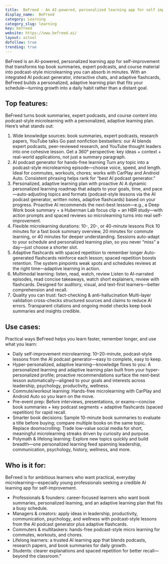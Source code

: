 ```yaml
---
title:  BeFreed - An AI-powered, personalized learning app for self improvement
display_name:  BeFreed
category: Learning
category_slug: learning
key: befreed
website: https://www.befreed.ai/
layout: aitool
dofollow: true
trending: true
---
```


BeFreed is an AI-powered, personalized learning app for self-improvement that transforms top book summaries, expert podcasts, and course material into podcast-style microlearning you can absorb in minutes. With an integrated AI podcast generator, interactive chats, and adaptive flashcards, BeFreed builds a personalized, adaptive learning plan that fits your schedule—turning growth into a daily habit rather than a distant goal.


## Top features:
BeFreed turns book summaries, expert podcasts, and course content into podcast-style microlearning with a personalized, adaptive learning plan. Here’s what stands out:
1. Wide knowledge sources: book summaries, expert podcasts, research papers, YouTube talks
Go past nonfiction bestsellers: our AI blends expert podcasts, peer-reviewed research, and YouTube thought leaders into one cohesive lesson. Get a 360° perspective: key ideas + context + real-world applications, not just a summary paragraph.
2. AI podcast generator for hands-free learning
Turn any topic into a podcast-style microlearning episode—choose voice, speed, and length. Ideal for commutes, workouts, chores; works with CarPlay and Android Auto. Consistent phrasing helps rank for “best AI podcast generator.”
3. Personalized, adaptive learning plan with proactive AI
A dynamic personalized learning roadmap that adapts to your goals, time, and pace—auto-adjusting topics and formats (podcast-style lessons via the AI podcast generator, written notes, adaptive flashcards) based on your progress.
Proactive AI recommends the next-best lesson—e.g., a Deep Work book summary + a Huberman Lab focus clip + an HBR study—with action prompts and spaced reviews so microlearning turns into real self-improvement.
4. Flexible microlearning durations: 10-, 20-, or 40-minute lessons
Pick 10 minutes for a fast book summary overview, 20 minutes for commute learning, or 40 minutes for deeper understanding. Sessions auto-adapt to your schedule and personalized learning plan, so you never “miss” a day—just choose a shorter slot.
5. Adaptive flashcards with spaced repetition to remember longer
Auto-generated flashcards reinforce each lesson; spaced repetition boosts retention. The system pinpoints weak spots and schedules reviews at the right time—adaptive learning in action.
6. Multimodal learning: listen, read, watch, review
Listen to AI-narrated episodes, read concise takeaways, watch short explainers, review with flashcards. Designed for auditory, visual, and text-first learners—better comprehension and recall.
7. Quality you can trust: fact-checking & anti-hallucination
Multi-layer validation cross-checks structured sources and claims to reduce AI errors. Transparent citations and ongoing model checks keep book summaries and insights credible.

## Use cases: 
Practical ways BeFreed helps you learn faster, remember longer, and use what you learn:
- Daily self-improvement microlearning: 10–20-minute, podcast-style lessons from the AI podcast generator—easy to complete, easy to keep.
- Hyper-personalized, adaptive learning—knowledge flows to you: A personalized learning and adaptive learning plan built from your hyper-personalized profile; proactive recommendations surface the next-best lesson automatically—aligned to your goals and interests across leadership, psychology, productivity, wellness.
- Commute/workout learning: Hands-free microlearning with CarPlay and Android Auto so you learn on the move.
- Pre-event prep: Before interviews, presentations, or exams—concise book summaries + key podcast segments + adaptive flashcards (spaced repetition) for rapid recall.
- Smarter book decisions: Sample 10-minute book summaries to evaluate a title before buying; compare multiple books on the same topic.
Replace doomscrolling: Trade low-value social media for short, meaningful microlearning streaks driven by curiosity and purpose.
- Polymath & lifelong learning: Explore new topics quickly and build breadth—one personalized learning feed spanning leadership, communication, psychology, history, wellness, and more.

## Who is it for: 
BeFreed is for ambitious learners who want practical, everyday microlearning—especially young professionals seeking a credible AI learning app for self-improvement.
- Professionals & founders: career-focused learners who want book summaries, personalized learning, and an adaptive learning plan that fits a busy schedule.
- Managers & creators: apply ideas in leadership, productivity, communication, psychology, and wellness with podcast-style lessons from the AI podcast generator plus adaptive flashcards.
- Commuters & multitaskers: hands-free podcast-style micro learning for commutes, workouts, and chores.
- Lifelong learners: a trusted AI learning app that blends podcasts, research papers, and book summaries for daily growth.
- Students: clearer explanations and spaced repetition for better recall—beyond the classroom."